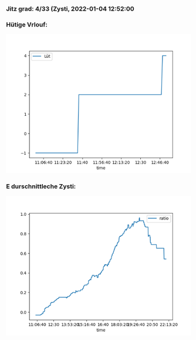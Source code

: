 ### Jitz grad: 4/33 (Zysti, 2022-01-04 12:52:00

### Hütige Vrlouf:
![Graph](Today.png)

### E durschnittleche Zysti:
![Graph](Zysti.png)